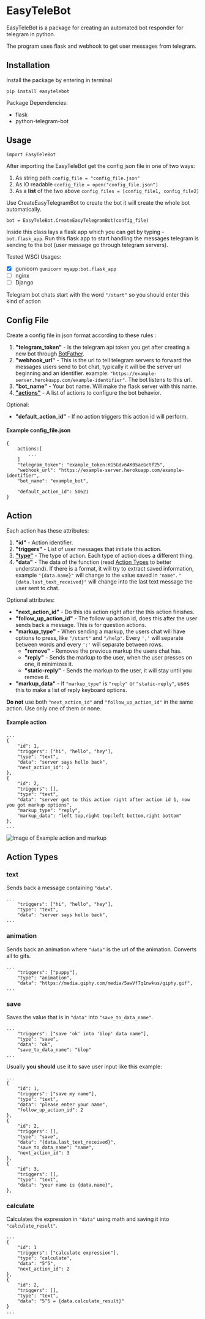 # EasyTeleBot
EasyTeleBot is a package for creating an automated bot responder for telegram in python.

The program uses flask and webhook to get user messages from telegram.

## Installation
Install the package by entering in terminal
 
`pip install easytelebot`

Package Dependencies:
- flask
- python-telegram-bot

## Usage 
`import EasyTeleBot`

After importing the EasyTeleBot get the config json file in one of two ways:

1. As string path `config_file = "config_file.json"`
1. As IO readable `config_file = open("config_file.json")`
1. As a **list** of the two above `config_files = [config_file1, config_file2]`

Use CreateEasyTelegramBot to create the bot it will create the whole bot automatically.

`bot = EasyTeleBot.CreateEasyTelegramBot(config_file)`

Inside this class lays a flask app which you can get by typing - `bot.flask_app`.
Run this flask app to start handling the messages telegram is sending to the bot (user message go through telegram servers).

Tested WSGI Usages:
- [x] gunicorn `gunicorn myapp:bot.flask_app`
- [ ] nginx
- [ ] Django

Telegram bot chats start with the word `"/start"` so you should enter this kind of action 


## Config File
Create a config file in json format according to these rules :
1. **"telegram_token"** - Is the telegram api token you get after creating a new bot through [BotFather](https://telegram.me/BotFather).
1. **"webhook_url"** - This is the url to tell telegram servers to forward the messages users send to bot chat,
 typically it will be the server url beginning and an identifier.
 example: `"https://example-server.herokuapp.com/example-identifier"`.
 The bot listens to this url. 
1. **"bot_name"** - Your bot name. Will make the flask server with this name.
1. [**"actions"**](https://github.com/idozahavy/EasyTeleBot#action) - A list of actions to configure the bot behavior.

Optional:

- **"default_action_id"** - If no action triggers this action id will perform.

#### Example config_file.json
```
{
    actions:[
        ...
    ]  
    "telegram_token": "example_token:KG5Gdv6AK05aeGctf25",
    "webhook_url": "https://example-server.herokuapp.com/example-identifier",
    "bot_name": "example_bot",

    "default_action_id": 50621
}
```

## Action
Each action has these attributes:
1. **"id"** - Action identifier.
1. **"triggers"** - List of user messages that initiate this action.
1. [**"type"**](https://github.com/idozahavy/EasyTeleBot#action-types) - The type of action. Each type of action does a different thing.
1. **"data"** - The data of the function (read [Action Types](https://github.com/idozahavy/EasyTeleBot#action-types) to better understand). 
If there is a format, it will try to extract saved information, example `"{data.name}"` will change to the value saved in `"name"`.
`"{data.last_text_received}"` will change into the last text message the user sent to chat.

Optional attributes:
- **"next_action_id"** - Do this ids action right after the this action finishes.
- **"follow_up_action_id"** - The follow up action id, does this after the user sends back a message. This is for question actions.
- **"markup_type"** - When sending a markup, the users chat will have options to press, like `"/start"` and `"/help"`.
Every `','` will separate between words and every `':'` will separate between rows.
    - **"remove"** - Removes the previous markup the users chat has.
    - **"reply"** - Sends the markup to the user, when the user presses on one, it minimizes it.
    - **"static-reply"** - Sends the markup to the user, it will stay until you remove it.
- **"markup_data"** - If `"markup_type"` is `"reply"` or `"static-reply"`, uses this to make a list of reply keyboard options.

**Do not** use both `"next_action_id"` and `"follow_up_action_id"` in the same action. Use only one of them or none.

#### Example action
```
...
{
    "id": 1,
    "triggers": ["hi", "hello", "hey"],
    "type": "text",
    "data": "server says hello back",
    "next_action_id": 2
},
{
    "id": 2,
    "triggers": [],
    "type": "text",
    "data": "server got to this action right after action id 1, now you got markup options",
    "markup_type": "reply",
    "markup_data": "left top,right top:left bottom,right bottom"
},
...
```
![Image of Example action and markup](https://github.com/idozahavy/EasyTeleBot/blob/master/.images/markup_example.jpg)

## Action Types
### text
Sends back a message containing `"data"`.
```
...
    "triggers": ["hi", "hello", "hey"],
    "type": "text",
    "data": "server says hello back",
...
```

### animation
Sends back an animation where `"data"` is the url of the animation. 
Converts all to gifs.
```
...
    "triggers": ["puppy"],
    "type": "animation",
    "data": "https://media.giphy.com/media/5awVf7q1nwkus/giphy.gif",
...
```

### save
Saves the value that is in `"data"` into `"save_to_data_name"`.
```
...
    "triggers": ["save 'ok' into 'blop' data name"],
    "type": "save",
    "data": "ok",
    "save_to_data_name": "blop"
...
```
Usually **you should** use it to save user input like this example:
```
...
{
    "id": 1,
    "triggers": ["save my name"],
    "type": "text",
    "data": "please enter your name",
    "follow_up_action_id": 2
},
{
    "id": 2,
    "triggers": [],
    "type": "save",
    "data": "{data.last_text_received}",
    "save_to_data_name": "name",
    "next_action_id": 3
},
{
    "id": 3,
    "triggers": [],
    "type": "text",
    "data": "your name is {data.name}",
},
```

### calculate
Calculates the expression in `"data"` using math and saving it into `"calculate_result"`.
```
...
{
    "id": 1
    "triggers": ["calculate expression"],
    "type": "calculate",
    "data": "5^5",
    "next_action_id": 2
},
{
    "id": 2,
    "triggers": [],
    "type": "text",
    "data": "5^5 = {data.calculate_result}"
}
...
```
